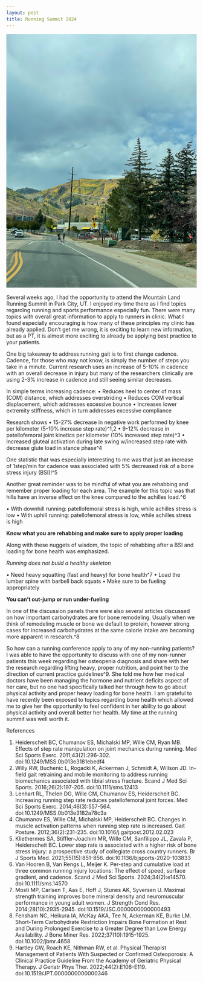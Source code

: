 ```yaml
---
layout: post
title: Running Summit 2024
---
```


![yellow and green fall colors on Park City, UT hill](/images/RunningSummit-2024/fall-hill.jpeg)

Several weeks ago, I had the opportunity to attend the Mountain Land Running Summit in Park City, UT.  I enjoyed my time there as I find topics regarding running and sports performance especially fun.  There were many topics with overall great information to apply to runners in clinic.  What I found especially encouraging is how many of these principles my clinic has already applied.  Don’t get me wrong, it is exciting to learn new information, but as a PT, it is almost more exciting to already be applying best practice to your patients.

One big takeaway to address running gait is to first change cadence.  Cadence, for those who may not know, is simply the number of steps you take in a minute.  Current research uses an increase of 5-10% in cadence with an overall decrease in injury but many of the researchers clinically are using 2-3% increase in cadence and still seeing similar decreases.


In simple terms increasing cadence:
•	Reduces heel to center of mass (COM) distance, which addresses overstriding
•	Reduces COM vertical displacement, which addresses excessive bounce
•	Increases lower extremity stiffness, which in turn addresses excessive compliance

Research shows 
•	15-27% decrease in negative work performed by knee per kilometer (5-10% increase step rate)^1,2
•	9-12% decrease in patellofemoral joint kinetics per kilometer (10% increased step rate)^3
•	Increased gluteal activation during late swing w/increased step rate with decrease glute load in stance phase^4

One statistic that was especially interesting to me was that just an increase of 1step/min for cadence was associated with 5% decreased risk of a bone stress injury (BSI)!^5


Another great reminder was to be mindful of what you are rehabbing and remember proper loading for each area.  The example for this topic was that hills have an inverse effect on the knee compared to the achilles load.^6

•	With downhill running: patellofemoral stress is high, while achilles stress is low
•	With uphill running: patellofemoral stress is low, while achilles stress is high

**Know what you are rehabbing and make sure to apply proper loading**

Along with these nuggets of wisdom, the topic of rehabbing after a BSI and loading for bone health was emphasized.

*Running does not build a healthy skeleton*

•	Need heavy squatting (fast and heavy) for bone health^7
•	Load the lumbar spine with barbell back squats 
•	Make sure to be fueling appropriately 

**You can’t out-jump or run under-fueling**

In one of the discussion panels there were also several articles discussed on how important carbohydrates are for bone remodeling.  Usually when we think of remodeling muscle or bone we default to protein, however strong cases for increased carbohydrates at the same calorie intake are becoming more apparent in research.^8

So how can a running conference apply to any of my non-running patients?  I was able to have the opportunity to discuss with one of my non-runner patients this week regarding her osteopenia diagnosis and share with her the research regarding lifting heavy, proper nutrition, and point her to the direction of current practice guidelines^9.  She told me how her medical doctors have been managing the hormone and nutrient deficits aspect of her care, but no one had specifically talked her through how to go about physical activity and proper heavy loading for bone health.  I am grateful to have recently been exposed to topics regarding bone health which allowed me to give her the opportunity to feel confident in her ability to go about physical activity and overall better her health.  My time at the running summit was well worth it.



References
1.	Heiderscheit BC, Chumanov ES, Michalski MP, Wille CM, Ryan MB. Effects of step rate manipulation on joint mechanics during running. Med Sci Sports Exerc. 2011;43(2):296-302. doi:10.1249/MSS.0b013e3181ebedf4
2.	Willy RW, Buchenic L, Rogacki K, Ackerman J, Schmidt A, Willson JD. In-field gait retraining and mobile monitoring to address running biomechanics associated with tibial stress fracture. Scand J Med Sci Sports. 2016;26(2):197-205. doi:10.1111/sms.12413
3.	Lenhart RL, Thelen DG, Wille CM, Chumanov ES, Heiderscheit BC. Increasing running step rate reduces patellofemoral joint forces. Med Sci Sports Exerc. 2014;46(3):557-564. doi:10.1249/MSS.0b013e3182a78c3a
4.	Chumanov ES, Wille CM, Michalski MP, Heiderscheit BC. Changes in muscle activation patterns when running step rate is increased. Gait Posture. 2012;36(2):231-235. doi:10.1016/j.gaitpost.2012.02.023
5.	Kliethermes SA, Stiffler-Joachim MR, Wille CM, Sanfilippo JL, Zavala P, Heiderscheit BC. Lower step rate is associated with a higher risk of bone stress injury: a prospective study of collegiate cross country runners. Br J Sports Med. 2021;55(15):851-856. doi:10.1136/bjsports-2020-103833
6.	Van Hooren B, Van Rengs L, Meijer K. Per-step and cumulative load at three common running injury locations: The effect of speed, surface gradient, and cadence. Scand J Med Sci Sports. 2024;34(2):e14570. doi:10.1111/sms.14570
7.	Mosti MP, Carlsen T, Aas E, Hoff J, Stunes AK, Syversen U. Maximal strength training improves bone mineral density and neuromuscular performance in young adult women. J Strength Cond Res. 2014;28(10):2935-2945. doi:10.1519/JSC.0000000000000493
8.	Fensham NC, Heikura IA, McKay AKA, Tee N, Ackerman KE, Burke LM. Short-Term Carbohydrate Restriction Impairs Bone Formation at Rest and During Prolonged Exercise to a Greater Degree than Low Energy Availability. J Bone Miner Res. 2022;37(10):1915-1925. doi:10.1002/jbmr.4658
9.	Hartley GW, Roach KE, Nithman RW, et al. Physical Therapist Management of Patients With Suspected or Confirmed Osteoporosis: A Clinical Practice Guideline From the Academy of Geriatric Physical Therapy. J Geriatr Phys Ther. 2022;44(2):E106-E119. doi:10.1519/JPT.0000000000000346

